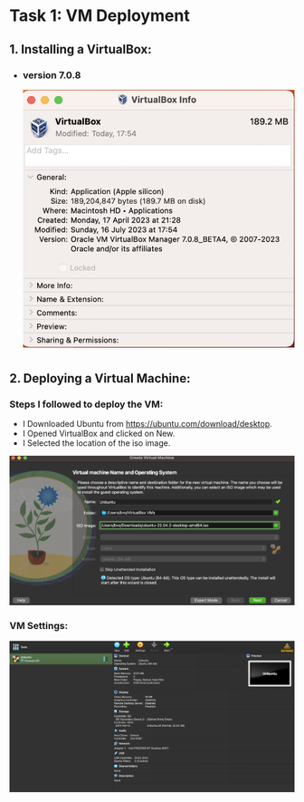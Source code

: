 # Task 1: VM Deployment

## 1. Installing a VirtualBox:

- ### version 7.0.8
  ![Alt text](img01.png)

#

## 2. Deploying a Virtual Machine:

### Steps I followed to deploy the VM:

- I Downloaded Ubuntu from https://ubuntu.com/download/desktop.
- I Opened VirtualBox and clicked on New.
- I Selected the location of the iso image.

![Alt text](ubuntu.png)

### VM Settings:

![Alt text](ubuntu2.png)
